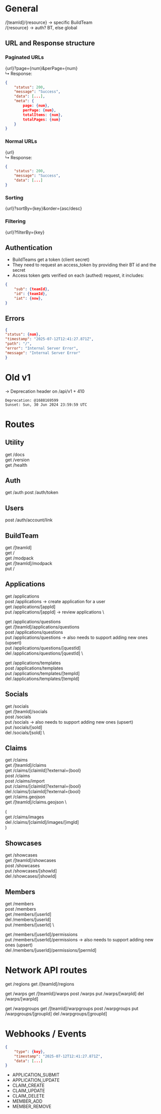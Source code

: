# General

/[teamId]/{resource} -> specific BuildTeam \
/{resource} -> auth? BT, else global

## URL and Response structure

### Paginated URLs

{url}?page={num}&perPage={num} \
 ↳ Response:

```json
{
    "status": 200,
    "message": "Success",
    "data": [...],
    "meta": {
        page: {num},
        perPage: {num},
        totalItems: {num},
        totalPages: {num}
    }
}
```

### Normal URLs

{url} \
 ↳ Response:

```json
{
    "status": 200,
    "message": "Success",
    "data": [...]
}
```

### Sorting

{url}?sortBy={key}&order={asc/desc}

### Filtering

{url}?filterBy={key}

## Authentication

- BuildTeams get a token (client secret)
- They need to request an access_token by providing their BT id and the secret
- Access token gets verified on each (authed) request, it includes:

```json
{
	"sub": {teamId},
	"id": {teamId},
	"iat": {now},
}
```

## Errors

```json
{
"status": {num},
"timestamp": "2025-07-12T12:41:27.871Z",
"path": "/",
"error": "Internal Server Error",
"message": "Internal Server Error"
}
```

# Old v1

-> Deprecation header on /api/v1 + 410

```
Deprecation: @1688169599
Sunset: Sun, 30 Jun 2024 23:59:59 UTC
```

# Routes

## Utility

get /docs \
get /version \
get /health

## Auth

get /auth
post /auth/token

## Users

post /auth/account/link

## BuildTeam

get /[teamId] \
get / \
get /modpack \
get /[teamId]/modpack \
put /

## Applications

get /applications \
post /applications -> create application for a user \
get /applications/[appId] \
put /applications/[appId] -> review applications \

get /applications/questions \
get /[teamId]/applications/questions \
post /applications/questions \
put /applications/questions -> also needs to support adding new ones (upsert) \
put /applications/questions/[questId] \
del /applications/questions/[questId] \

get /applications/templates \
post /applications/templates \
put /applications/templates/[tempId] \
del /applications/templates/[tempId]

## Socials

get /socials \
get /[teamId]/socials \
post /socials \
put /socials -> also needs to support adding new ones (upsert) \
put /socials/[soId] \
del /socials/[soId] \

## Claims

get /claims \
get /[teamId]/claims \
get /claims/[claimId]?external={bool} \
post /claims \
post /claims/import \
put /claims/[claimId]?external={bool} \
del /claims/[claimId]?external={bool} \
get /claims.geojson \
get /[teamId]/claims.geojson \

( \
get /claims/images \
del /claims/[claimId]/images/[imgId] \
)

## Showcases

get /showcases \
get /[teamId]/showcases \
post /showcases \
put /showcases/[showId] \
del /showcases/[showId]

## Members

get /members \
post /members \
get /members/[userId] \
del /members/[userId] \
put /members/[userId] \

get /members/[userId]/permissions \
put /members/[userId]/permissions -> also needs to support adding new ones (upsert) \
del /members/[userId]/permissions/[permId]

# Network API routes

get /regions
get /[teamId]/regions

get /warps
get /[teamId]/warps
post /warps
put /warps/[warpId]
del /warps/[warpId]

get /warpgroups
get /[teamId]/warpgroups
post /warpgroups
put /warpgroups/[groupId]
del /warpgroups/[groupId]

# Webhooks / Events

```json
{
    "type": {key},
    "timestamp": "2025-07-12T12:41:27.871Z",
    "data": [...]
}
```

- APPLICATION_SUBMIT
- APPLICATION_UPDATE
- CLAIM_CREATE
- CLAIM_UPDATE
- CLAIM_DELETE
- MEMBER_ADD
- MEMBER_REMOVE
